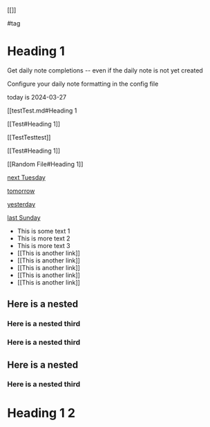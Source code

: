 

[[]]

#tag

# Heading 1

Get daily note completions -- even if the daily note is not yet created

Configure your daily note formatting in the config file

today is 2024-03-27

[[testTest.md#Heading 1

[[Test#Heading 1]]

[[TestTesttest]]

[[Test#Heading 1]]

[[Random File#Heading 1]]

[next Tuesday](2024-04-02)

[tomorrow](2024-03-28)

[yesterday](2024-03-26)

[last Sunday](2024-03-24)




- This is some text 1
- This is more text 2
- This is more text 3 
- [[This is another link]]
- [[This is another link]]
- [[This is another link]]
- [[This is another link]]
- [[This is another link]]

## Here is a nested


### Here is a nested third


### Here is a nested third

## Here is a nested


### Here is a nested third

# Heading 1 2

